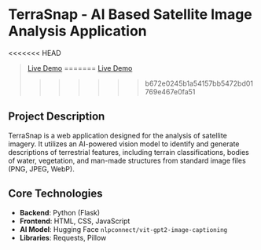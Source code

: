 # TerraSnap - AI Based Satellite Image Analysis Application
<<<<<<< HEAD
>[Live Demo](https://kaanklcrsln.github.io/TerraSnap/)
=======
>[Live Demo](https://kaanklcrsln.github.io/TerraSnap)
>>>>>>> b672e0245b1a54157bb5472bd01769e467e0fa51

## Project Description

TerraSnap is a web application designed for the analysis of satellite imagery. It utilizes an AI-powered vision model to identify and generate descriptions of terrestrial features, including terrain classifications, bodies of water, vegetation, and man-made structures from standard image files (PNG, JPEG, WebP).

## Core Technologies

-   **Backend**: Python (Flask)
-   **Frontend**: HTML, CSS, JavaScript
-   **AI Model**: Hugging Face `nlpconnect/vit-gpt2-image-captioning`
-   **Libraries**: Requests, Pillow
